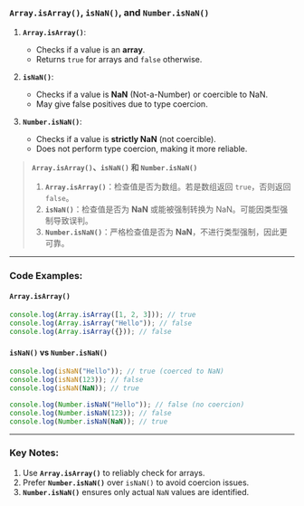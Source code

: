 ### `Array.isArray()`, `isNaN()`, and `Number.isNaN()`

<audio src="C:\Users\10691\Downloads\1. __`Array.isA.mp3"></audio>

1. **`Array.isArray()`**:
   - Checks if a value is an **array**.
   - Returns `true` for arrays and `false` otherwise.

2. **`isNaN()`**:
   - Checks if a value is **NaN** (Not-a-Number) or coercible to NaN.
   - May give false positives due to type coercion.

3. **`Number.isNaN()`**:
   - Checks if a value is **strictly NaN** (not coercible).
   - Does not perform type coercion, making it more reliable.

> **`Array.isArray()`、`isNaN()` 和 `Number.isNaN()`** 
>
>  <audio src="C:\Users\10691\Downloads\1. `Array.isArr.mp3"></audio>
>
> 1. **`Array.isArray()`**：检查值是否为数组。若是数组返回 `true`，否则返回 `false`。  
> 2. **`isNaN()`**：检查值是否为 **NaN** 或能被强制转换为 NaN。可能因类型强制导致误判。  
> 3. **`Number.isNaN()`**：严格检查值是否为 **NaN**，不进行类型强制，因此更可靠。

---

### Code Examples:

#### **`Array.isArray()`**
```javascript
console.log(Array.isArray([1, 2, 3])); // true
console.log(Array.isArray("Hello")); // false
console.log(Array.isArray({})); // false
```

#### **`isNaN()` vs `Number.isNaN()`**
```javascript
console.log(isNaN("Hello")); // true (coerced to NaN)
console.log(isNaN(123)); // false
console.log(isNaN(NaN)); // true

console.log(Number.isNaN("Hello")); // false (no coercion)
console.log(Number.isNaN(123)); // false
console.log(Number.isNaN(NaN)); // true
```

---

### Key Notes:
1. Use **`Array.isArray()`** to reliably check for arrays.  
2. Prefer **`Number.isNaN()`** over `isNaN()` to avoid coercion issues.  
3. **`Number.isNaN()`** ensures only actual `NaN` values are identified.